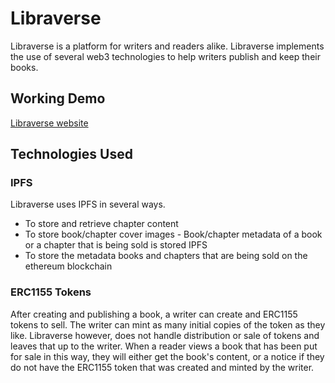 # Libraverse
Libraverse is a platform for writers and readers alike. Libraverse implements the use of several web3 technologies to help writers publish and keep their books.


## Working Demo
[Libraverse website](https://libraverse.adesuwa.dev)

## Technologies Used
### IPFS
Libraverse uses IPFS in several ways.

- To store and retrieve chapter content
- To store book/chapter cover images - Book/chapter metadata of a book or a chapter that is being sold is stored IPFS
- To store the metadata books and chapters that are being sold on the ethereum blockchain

### ERC1155 Tokens
After creating and publishing a book, a writer can create and ERC1155 tokens to sell. The writer can mint as many initial copies of the token as they like. Libraverse however, does not handle distribution or sale of tokens and leaves that up to the writer.
When a reader views a book that has been put for sale in this way, they will either get the book's content, or a notice if they do not have the ERC1155 token that was created and minted by the writer.

